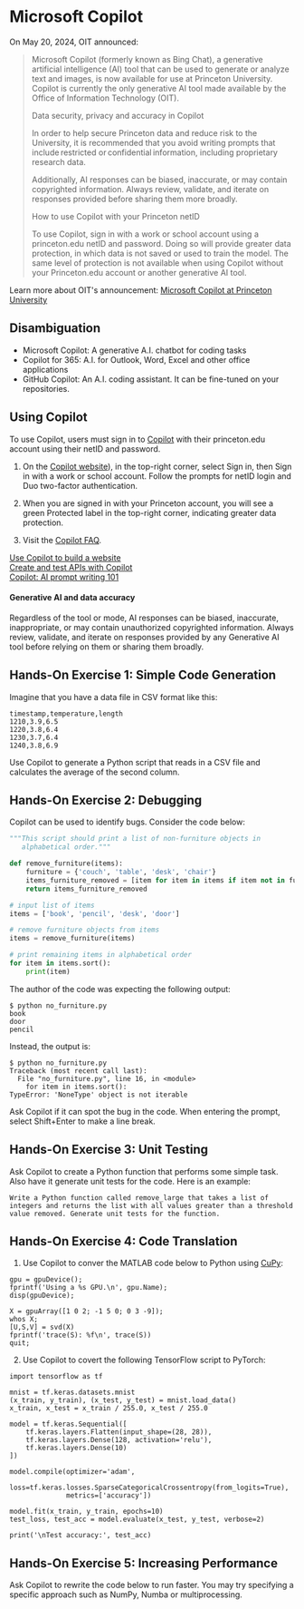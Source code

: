 # Microsoft Copilot

On May 20, 2024, OIT announced:

> Microsoft Copilot (formerly known as Bing Chat), a generative artificial intelligence (AI) tool that can be used to generate or analyze text and images, is now available for use at Princeton University. Copilot is currently the only generative AI tool made available by the Office of Information Technology (OIT).
>
> Data security, privacy and accuracy in Copilot 
>
> In order to help secure Princeton data and reduce risk to the University, it is recommended that you avoid writing prompts that include restricted or confidential information, including proprietary research data. 
>
> Additionally, AI responses can be biased, inaccurate, or may contain copyrighted information. Always review, validate, and iterate on responses provided before sharing them more broadly. 
>
> How to use Copilot with your Princeton netID 
>
> To use Copilot, sign in with a work or school account using a princeton.edu netID and password. Doing so will provide greater data protection, in which data is not saved or used to train the model. The same level of protection is not available when using Copilot without your Princeton.edu account or another generative AI tool.

Learn more about OIT's announcement: [Microsoft Copilot at Princeton University](https://oit.princeton.edu/microsoft-copilot-princeton-university)

## Disambiguation

- Microsoft Copilot: A generative A.I. chatbot for coding tasks
- Copilot for 365: A.I. for Outlook, Word, Excel and other office applications
- GitHub Copilot: An A.I. coding assistant. It can be fine-tuned on your repositories.

## Using Copilot

To use Copilot, users must sign in to [Copilot](https://copilot.microsoft.com/?BCB=0&showconv=1) with their princeton.edu account using their netID and password.

1. On the [Copilot website](https://copilot.microsoft.com/?BCB=0&showconv=1)), in the top-right corner, select Sign in, then Sign in with a work or school account. Follow the prompts for netID login and Duo two-factor authentication.

2. When you are signed in with your Princeton account, you will see a green Protected label in the top-right corner, indicating greater data protection.

3. Visit the [Copilot FAQ](https://www.microsoft.com/en-us/bing?form=MG0AUO&OCID=MG0AUO#faq).

[Use Copilot to build a website](https://www.microsoft.com/en-us/bing/do-more-with-ai/build-a-website?form=MA13KP)  
[Create and test APIs with Copilot](https://www.microsoft.com/en-us/bing/do-more-with-ai/create-and-test-apis?form=MA13KP)  
[Copilot: AI prompt writing 101](https://www.microsoft.com/en-us/bing/do-more-with-ai/ai-prompt-writing?form=MA13KP)  

#### Generative AI and data accuracy

Regardless of the tool or mode, AI responses can be biased, inaccurate, inappropriate, or may contain unauthorized copyrighted information.  Always review, validate, and iterate on responses provided by any Generative AI tool before relying on them or sharing them broadly.

## Hands-On Exercise 1: Simple Code Generation

Imagine that you have a data file in CSV format like this:

```
timestamp,temperature,length
1210,3.9,6.5
1220,3.8,6.4
1230,3.7,6.4
1240,3.8,6.9
```

Use Copilot to generate a Python script that reads in a CSV file and calculates the average of the second column.


## Hands-On Exercise 2: Debugging

Copilot can be used to identify bugs. Consider the code below:

```Python
"""This script should print a list of non-furniture objects in
   alphabetical order.""" 

def remove_furniture(items):
    furniture = {'couch', 'table', 'desk', 'chair'}
    items_furniture_removed = [item for item in items if item not in furniture]
    return items_furniture_removed

# input list of items
items = ['book', 'pencil', 'desk', 'door']

# remove furniture objects from items
items = remove_furniture(items)

# print remaining items in alphabetical order
for item in items.sort():
    print(item)
```

The author of the code was expecting the following output:

```
$ python no_furniture.py
book
door
pencil
```

Instead, the output is:

```
$ python no_furniture.py 
Traceback (most recent call last):
  File "no_furniture.py", line 16, in <module>
    for item in items.sort():
TypeError: 'NoneType' object is not iterable
```

Ask Copilot if it can spot the bug in the code. When entering the prompt, select Shift+Enter to make a line break.

## Hands-On Exercise 3: Unit Testing

Ask Copilot to create a Python function that performs some simple task. Also have it generate unit tests for the code. Here is an example:

```
Write a Python function called remove_large that takes a list of integers and returns the list with all values greater than a threshold value removed. Generate unit tests for the function.
```

## Hands-On Exercise 4: Code Translation

1. Use Copilot to conver the MATLAB code below to Python using [CuPy](https://cupy.dev/):

```
gpu = gpuDevice();
fprintf('Using a %s GPU.\n', gpu.Name);
disp(gpuDevice);

X = gpuArray([1 0 2; -1 5 0; 0 3 -9]);
whos X;
[U,S,V] = svd(X)
fprintf('trace(S): %f\n', trace(S))
quit;
```

2. Use Copilot to covert the following TensorFlow script to PyTorch:

```
import tensorflow as tf

mnist = tf.keras.datasets.mnist
(x_train, y_train), (x_test, y_test) = mnist.load_data()
x_train, x_test = x_train / 255.0, x_test / 255.0

model = tf.keras.Sequential([
    tf.keras.layers.Flatten(input_shape=(28, 28)),
    tf.keras.layers.Dense(128, activation='relu'),
    tf.keras.layers.Dense(10)
])

model.compile(optimizer='adam',
              loss=tf.keras.losses.SparseCategoricalCrossentropy(from_logits=True),
              metrics=['accuracy'])

model.fit(x_train, y_train, epochs=10)
test_loss, test_acc = model.evaluate(x_test, y_test, verbose=2)

print('\nTest accuracy:', test_acc)
```

## Hands-On Exercise 5: Increasing Performance

Ask Copilot to rewrite the code below to run faster. You may try specifying a specific approach such as NumPy, Numba or multiprocessing.

```

```
